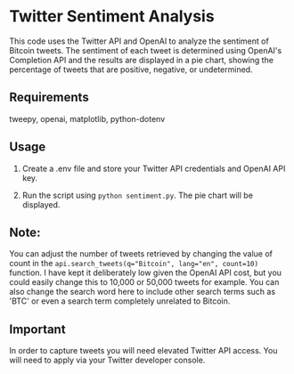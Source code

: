 # Twitter Sentiment Analysis
This code uses the Twitter API and OpenAI to analyze the sentiment of Bitcoin tweets. The sentiment of each tweet is determined using OpenAI's Completion API and the results are displayed in a pie chart, showing the percentage of tweets that are positive, negative, or undetermined.

## Requirements
tweepy,
openai,
matplotlib,
python-dotenv


## Usage
1. Create a .env file and store your Twitter API credentials and OpenAI API key.

2. Run the script using `python sentiment.py`. The pie chart will be displayed.

## Note: 
You can adjust the number of tweets retrieved by changing the value of count in the `api.search_tweets(q="Bitcoin", lang="en", count=10)` function. I have kept it deliberately low given the OpenAI API cost, but you could easily change this to 10,000 or 50,000 tweets for example. You can also change the search word here to include other search terms such as 'BTC' or even a search term completely unrelated to Bitcoin.

## Important
In order to capture tweets you will need elevated Twitter API access. You will need to apply via your Twitter developer console.